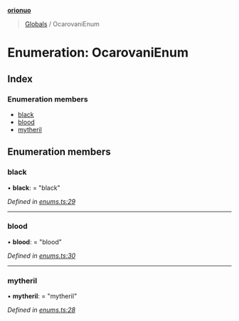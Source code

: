 **[orionuo](../README.md)**

> [Globals](../globals.md) / OcarovaniEnum

# Enumeration: OcarovaniEnum

## Index

### Enumeration members

* [black](ocarovanienum.md#black)
* [blood](ocarovanienum.md#blood)
* [mytheril](ocarovanienum.md#mytheril)

## Enumeration members

### black

•  **black**:  = "black"

*Defined in [enums.ts:29](https://github.com/msviha/orionuo/blob/8c76826/src/enums.ts#L29)*

___

### blood

•  **blood**:  = "blood"

*Defined in [enums.ts:30](https://github.com/msviha/orionuo/blob/8c76826/src/enums.ts#L30)*

___

### mytheril

•  **mytheril**:  = "mytheril"

*Defined in [enums.ts:28](https://github.com/msviha/orionuo/blob/8c76826/src/enums.ts#L28)*
